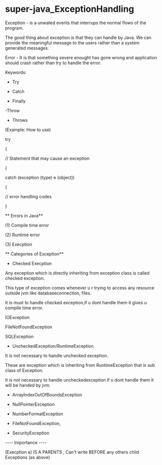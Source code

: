 # super-java_ExceptionHandling

Exception - is a unwated events that interrups the normal flows of the program. 

The good thing about exception is that they can handle by Java. We can provide the meaningful message to the users rather than
a system generated messages.

Error - It is that something severe enought has gone wrong and application should crash rather than try to handle the error.


Keywords:

- Try

- Catch

- Finally

-Throw

- Throws

(Example: How to use)

try

{

// Statement that may cause an exception

{

catch (exception (type) e (object))

{

// error handling codes

}


** Errors in Java**

(1) Compile time error

(2) Runtime error

(3) Execption 


** Categories of Exception**


* Checked Execption

Any exception which is directly inheriting from exception class is called checked exception. 

This type of exception comes whenever u r trying to access any resource outside jvm like databaseconnection, files. 

It is must to handle checked exception,if u dont handle them it gives u compile time error.

IOException

FileNotFoundException

SQLException


* UncheckedException/RuntimeException

It is not necessary to handle unchecked exception.

These are exception which is inheriting from RuntimeException that is sub class of Exception.

It is not necessary to handle uncheckedexception if u dont handle them it will be handed by jvm.

* ArrayIndexOutOfBoundsException

* NullPointerException

* NumberFormatException

* FileNotFoundException, 

* SecurityException


---- Importance ----

(Execption e) IS A PARENTS , Can't write BEFORE any others child Exceptions (as above) 
